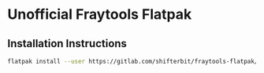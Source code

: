 # Unofficial Fraytools Flatpak

## Installation Instructions
```sh
flatpak install --user https://gitlab.com/shifterbit/fraytools-flatpak/-/raw/master/com.mcleodgaming.FrayTools.flatpakref
```